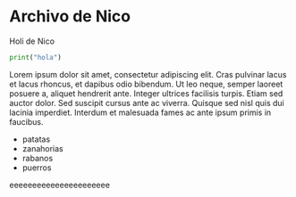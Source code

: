 # Archivo de Nico

Holi de Nico

```python
print("hola")

```

Lorem ipsum dolor sit amet, consectetur adipiscing elit. Cras pulvinar lacus et lacus rhoncus, et dapibus odio bibendum. Ut leo neque, semper laoreet posuere a, aliquet hendrerit ante. Integer ultrices facilisis turpis. Etiam sed auctor dolor. Sed suscipit cursus ante ac viverra. Quisque sed nisl quis dui lacinia imperdiet. Interdum et malesuada fames ac ante ipsum primis in faucibus.

- patatas
- zanahorias
- rabanos
- puerros

eeeeeeeeeeeeeeeeeeeeee